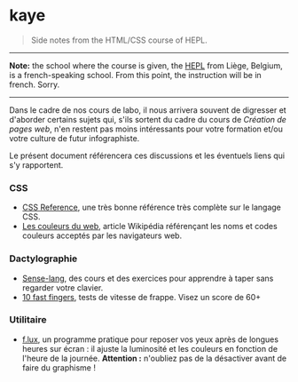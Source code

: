 # kaye

> Side notes from the HTML/CSS course of HEPL.

* * *

**Note:** the school where the course is given, the [HEPL](http://www.provincedeliege.be/hauteecole) from Liège, Belgium, is a french-speaking school. From this point, the instruction will be in french. Sorry.

* * *

Dans le cadre de nos cours de labo, il nous arrivera souvent de digresser et d'aborder certains sujets qui, s'ils sortent du cadre du cours de *Création de pages web*, n'en restent pas moins intéressants pour votre formation et/ou votre culture de futur infographiste.

Le présent document référencera ces discussions et les éventuels liens qui s'y rapportent.

### CSS

* [CSS Reference](http://tympanus.net/codrops/css_reference/), une très bonne référence très complète sur le langage CSS.
* [Les couleurs du web](https://fr.wikipedia.org/wiki/Couleur_du_Web), article Wikipédia référençant les noms et codes couleurs acceptés par les navigateurs web.

### Dactylographie

* [Sense-lang](http://www.sense-lang.org/french.php), des cours et des exercices pour apprendre à taper sans regarder votre clavier.
* [10 fast fingers](http://10fastfingers.com/typing-test/french), tests de vitesse de frappe. Visez un score de 60+

### Utilitaire

* [f.lux](https://justgetflux.com), un programme pratique pour reposer vos yeux après de longues heures sur écran : il ajuste la luminosité et les couleurs en fonction de l'heure de la journée. **Attention :** n'oubliez pas de la désactiver avant de faire du graphisme !

